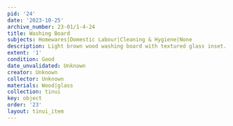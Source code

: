 ```yaml
---
pid: '24'
date: '2023-10-25'
archive_number: 23-01/1-4-24
title: Washing Board
subjects: Homewares|Domestic Labour|Cleaning & Hygiene|None
description: Light brown wood washing board with textured glass inset.
extent: '1'
condition: Good
date_unvalidated: Unknown
creator: Unknown
collector: Unknown
materials: Wood|glass
collection: tinui
key: object
order: '23'
layout: tinui_item
---
```

